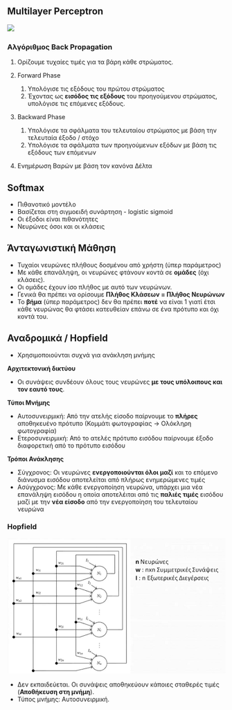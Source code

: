 ## Multilayer Perceptron

<img src="/home/apostoles/projects/ihu-survival-lecture-notes/Machine Learning/neuron_images/mlp.jpg"/> 

### Αλγόριθμος Back Propagation

1. Ορίζουμε τυχαίες τιμές για τα βάρη κάθε στρώματος.

2. Forward Phase
   1. Υπολόγισε τις εξόδους του πρώτου στρώματος
   2. Έχοντας ως **εισόδος τις εξόδους** του προηγούμενου στρώματος, υπολόγισε τις επόμενες εξόδους.
3. Backward Phase
   1. Υπολόγισε τα σφάλματα του τελευταίου στρώματος με βάση την τελευταία έξοδο / στόχο
   2. Υπολόγισε τα σφάλματα των προηγούμενων εξόδων με βάση τις εξόδους των επόμενων
4. Ενημέρωση Βαρών με βάση τον κανόνα Δέλτα

## Softmax

- Πιθανοτικό μοντέλο
- Βασίζεται στη σιγμοειδή συνάρτηση - logistic sigmoid 
- Οι έξοδοι είναι πιθανότητες
- Νευρώνες όσοι και οι κλάσεις

## Άνταγωνιστική Μάθηση

- Τυχαίοι νευρώνες πλήθους δοσμένου από χρήστη (ύπερ παράμετρος)
- Με κάθε επανάληψη, οι νευρώνες φτάνουν κοντά σε **ομάδες** (όχι κλάσεις).
- Οι ομάδες έχουν ίσο πλήθος με αυτό των νευρώνων.
- Γενικά θα πρέπει να ορίσουμε **Πλήθος Κλάσεων = Πλήθος Νευρώνων**
- Το **βήμα** (ύπερ παράμετρος) δεν θα πρέπει **ποτέ** να είναι 1 γιατί έτσι κάθε νευρώνας θα φτάσει κατευθείαν επάνω σε ένα πρότυπο και όχι κοντά του.

## Αναδρομικά / Hopfield

- Χρησιμοποιούνται συχνά για ανάκληση μνήμης

**Αρχιτεκτονική δικτύου**
- Οι συνάψεις συνδέουν όλους τους νευρώνες **με τους υπόλοιπους και τον εαυτό τους**.

**Τύποι Μνήμης**
  - Αυτοσυνειρμική: Από την ατελής είσοδο παίρνουμε το **πλήρες** αποθηκευένο πρότυπο (Κομμάτι φωτογραφίας -> Ολόκληρη φωτογραφία)
  - Ετεροσυνειρμική: Από το ατελές πρότυπο εισόδου παίρνουμε έξοδο διαφορετική από το πρότυπο εισόδου

**Τρόποι Ανάκλησης**
  - Σύγχρονος: Οι νευρώνες **ενεργοποιούνται όλοι μαζί** και το επόμενο διάνυσμα εισόδου αποτελείται από πλήρως ενημερώμενες τιμές
  - Ασύγχρονος: Με κάθε ενεργοποίηση νευρώνα, υπάρχει μια νέα επανάληψη εισόδου η οποία αποτελέιται από τις **παλιές τιμές** εισόδου μαζί με την **νέα είσοδο** από την ενεργοποίηση του τελευταίου νευρώνα


### Hopfield

<img src="neuron_images/hopfield.jpg"/>

- Δεν εκπαιδεύεται. Οι συνάψεις αποθηκεύουν κάποιες σταθερές τιμές (**Αποθήκευση στη μνήμη**).
- Τύπος μνήμης: Αυτοσυνειρμική.